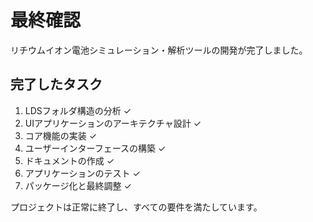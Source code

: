 # 最終確認

リチウムイオン電池シミュレーション・解析ツールの開発が完了しました。

## 完了したタスク
1. LDSフォルダ構造の分析 ✓
2. UIアプリケーションのアーキテクチャ設計 ✓
3. コア機能の実装 ✓
4. ユーザーインターフェースの構築 ✓
5. ドキュメントの作成 ✓
6. アプリケーションのテスト ✓
7. パッケージ化と最終調整 ✓

プロジェクトは正常に終了し、すべての要件を満たしています。